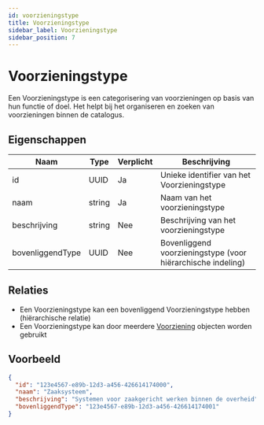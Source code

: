```yaml
---
id: voorzieningstype
title: Voorzieningstype
sidebar_label: Voorzieningstype
sidebar_position: 7
---
```


# Voorzieningstype

Een Voorzieningstype is een categorisering van voorzieningen op basis van hun functie of doel. Het helpt bij het organiseren en zoeken van voorzieningen binnen de catalogus.

## Eigenschappen

| Naam | Type | Verplicht | Beschrijving |
|------|------|-----------|--------------|
| id | UUID | Ja | Unieke identifier van het Voorzieningstype |
| naam | string | Ja | Naam van het voorzieningstype |
| beschrijving | string | Nee | Beschrijving van het voorzieningstype |
| bovenliggendType | UUID | Nee | Bovenliggend voorzieningstype (voor hiërarchische indeling) |

## Relaties

- Een Voorzieningstype kan een bovenliggend Voorzieningstype hebben (hiërarchische relatie)
- Een Voorzieningstype kan door meerdere [Voorziening](./voorziening) objecten worden gebruikt

## Voorbeeld
```json
{
  "id": "123e4567-e89b-12d3-a456-426614174000",
  "naam": "Zaaksysteem",
  "beschrijving": "Systemen voor zaakgericht werken binnen de overheid",
  "bovenliggendType": "123e4567-e89b-12d3-a456-426614174001"
}
``` 


